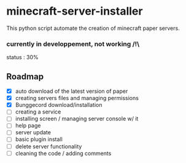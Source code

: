 # minecraft-server-installer

This python script automate the creation of minecraft paper servers.

### currently in developpement, not working /!\
status : 30%
## Roadmap

- [x] auto download of the latest version of paper
- [x] creating servers files and managing permissions
- [x] Bunggecord download/installation
- [ ] creating a service
- [ ] installing screen / managing server console w/ it
- [ ] help page
- [ ] server update
- [ ] basic plugin install
- [ ] delete server functionality
- [ ] cleaning the code / adding comments
